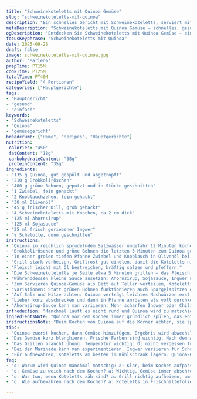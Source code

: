 ```yaml
---
title: "Schweinekoteletts mit Quinoa Gemüse"
slug: "schweinekoteletts-mit-quinoa"
description: "Ein schnelles Gericht mit Schweinekoteletts, serviert mit Quinoa, Brokkoli und grünen Bohnen als Ersatz für Spargel. Ein Hauch von frischem Dill und eine süß-salzige Marinade mit Ahornsirup, Sojasauce, Ingwer und Schalotten geben Tiefe. Typisch für schnelle Hausmannskost, mit praktischen Tipps zur Texturkontrolle und einfachen Alternativen, falls eines der Gemüse fehlt. Natürlich glutenfrei, laktosefrei und ohne Eier. Perfekt für 4 Personen, die auf frische, gesunde Küche ohne Schnickschnack setzen."
metaDescription: "Schweinekoteletts mit Quinoa Gemüse – schnelles, gesundes Rezept. Ideal für 4 Personen, glutenfrei, laktosefrei, frische Aromen."
ogDescription: "Entdecken Sie Schweinekoteletts mit Quinoa Gemüse – ein schnelles und gesundes Gericht mit frischem Dill und einer süß-salzigen Marinade."
focusKeyphrase: "Schweinekoteletts mit Quinoa"
date: 2025-09-26
draft: false
image: schweinekoteletts-mit-quinoa.jpg
author: "Marlena"
prepTime: PT15M
cookTime: PT25M
totalTime: PT40M
recipeYield: "4 Portionen"
categories: ["Hauptgerichte"]
tags:
- "Hauptgericht"
- "gesund"
- "einfach"
keywords:
- "Schweinekoteletts"
- "Quinoa"
- "gemüsegericht"
breadcrumb: ["Home", "Recipes", "Hauptgerichte"]
nutrition: 
 calories: "450"
 fatContent: "18g"
 carbohydrateContent: "38g"
 proteinContent: "35g"
ingredients:
- "135 g Quinoa, gut gespült und abgetropft"
- "210 g Brokkoliröschen"
- "400 g grüne Bohnen, geputzt und in Stücke geschnitten"
- "1 Zwiebel, fein gehackt"
- "2 Knoblauchzehen, fein gehackt"
- "30 ml Olivenöl"
- "45 g frischer Dill, grob gehackt"
- "4 Schweinekoteletts mit Knochen, ca 2 cm dick"
- "125 ml Ahornsirup"
- "125 ml Sojasauce"
- "25 ml frisch geriebener Ingwer"
- "½ Schalotte, dünn geschnitten"
instructions:
- "Quinoa in reichlich sprudelndem Salzwasser ungefähr 12 Minuten kochen – nicht nur auf die Zeit verlassen, Quinoa soll weich sein, aber noch bissfest, leicht ploppende Körner sind ideal."
- "Brokkoliröschen und grüne Bohnen die letzten 3 Minuten zum Quinoa geben – die Farbe soll frisch leuchten, knackig, nicht matschig, sofort abgießen und kurz kalt abschrecken, um den Garprozess zu stoppen."
- "In einer großen tiefen Pfanne Zwiebel und Knoblauch in Olivenöl bei mittlerer Hitze glasig schwitzen, leicht golden, nicht braun. Dann das Gemüse mit Quinoa zugeben, etwa 2 Minuten durchschwenken, damit die Aromen sich verbinden – Dill zum Schluss einstreuen, salzen und pfeffern."
- "Grill stark vorheizen, Grillrost gut einölen, damit die Koteletts nicht kleben."
- "Fleisch leicht mit Öl bestreichen, kräftig salzen und pfeffern."
- "Die Schweinekoteletts je Seite etwa 5 Minuten grillen – das Fleisch muss außen schön gebräunt, innen noch saftig bleiben. Wer Stücke dick hat, lieber in der indirekten Zone fertig garen, sonst droht Zähigkeit."
- "Währenddessen kleine Sauce ansetzen: Ahornsirup, Sojasauce, Ingwer und Schalotten in kleiner Pfanne bei mittlerer Hitze 4-5 Minuten simmern lassen, bis es leicht sirupartig eindickt – Aromenkonzentration wichtig, rühren nicht vergessen."
- "Zum Servieren Quinoa-Gemüse als Bett auf Teller verteilen, Koteletts darauf legen, mit der warmen Sauce großzügig übergießen."
- "Variationen: Statt grünen Bohnen funktionieren auch Spargelspitzen oder Zuckerschoten, je nach Saison. Dill kann zum Petersilie oder Koriander getauscht werden, verändert Geschmack erheblich. Quinoa kann durch Hirse oder Naturreis ersetzt werden, wenn kein Quinoa zur Hand. Wer nicht grillt, brät das Fleisch in Gusseisenpfanne scharf an und schiebt es danach in den 180 Grad heißen Backofen für ca 6-8 Minuten."
- "Auf Salz und Hitze achten: Quinoa verträgt leichtes Nachwürzen erst am Ende, sonst wird er mehlig. Das Gemüse soll knackig bleiben – leichtes Knacken beim Draufbeißen ist ein Zeichen von Frische."
- "Lieber kurz abschrecken und dann in Pfanne anrösten als voll durchkochen. Fleisch lieber nach eigenem Geschmack kontrollieren, mit Fingerprobe: Fühlt sich Fleisch noch federnd an, eher medium, fest ist durch."
- "Ahornsirup-Sauce kann man variieren: Mehr scharfen Ingwer oder Chili gibt Kick, weniger Sojasauce macht sie süßer und zarter."
introduction: "Manchmal läuft es nicht rund und Quinoa wird zu matschig oder Gemüse zu weich. Ich hab gelernt, erst Quinoa fast fertig kochen und dann Gemüse dazu, statt alles zusammen. Das braucht kurz Geduld, aber ergibt bissfestes, aromatisches Ergebnis. Wichtig dabei: das Gericht lebt vom Kontrast – knackig, frisch und saftig zur eher rustikalen Schweinekoteletts. Die Kombination aus Ahornsirup und Sojasauce hat mittlere Süße mit salziger Tiefe, der Ingwer sorgt für Schärfe und Frische. Koteletts richtig grillen will geübt sein, vorher Einölen, genaues Timing, sonst wird es zäh. Beim Umgang mit Kräutern verabschiede ich mich oft von zu viel Dill, ein paar Blätter reichen völlig. Klassisch mit grünem Spargel funktioniert auch bestens, ich habe diesmal grüne Bohnen bevorzugt – einfacher zu bekommen, aber ähnlich knackig und farblich klasse."
ingredientsNote: "Quinoa vor dem Kochen immer gründlich spülen, das entfernt die Bitterstoffe und sorgt für feineren Geschmack. Falls keine grünen Bohnen verfügbar, kleine Brokkoli-Röschen oder Spargel können Eins-zu-eins eingesetzt werden. Statt Dill tun es auch frische Petersilienblätter oder glatte Petersilie, wer gern experimentiert, versucht Koriander. Die Sojasauce möglichst kaltgepresst und natürlich fermentiert wählen, macht enormen Unterschied im Aroma. Ahornsirup kann durch einen milden Honig ersetzt werden, gibt eine andere Süße, weniger holzig. Für das Schweinefleisch ist dickere Kotelettscheibe angenehmer, dünne trocknen schneller aus, da hilft dann direkter Kontakt mit der Marinade vor Grillen. Schalotte gegen kleine rote Zwiebel tauschen, ergibt leicht schärferen Unterton in der Sauce."
instructionsNote: "Beim Kochen von Quinoa auf die Körner achten, sie springen auf und geben kleine Ringe frei, die sind ein Zeichen für Garstufe. Nach 10 Minuten messen, probieren – sonst wird Mehligkeit schnell sichtbar. Gemüse kurz mitkochen und sofort abgießen, kalt abspülen, hält Farbe und bissige Struktur. Zwiebeln und Knoblauch nie zu heiß anbraten, sonst werden sie bitter. Das Wenden der Koteletts besser nicht zu früh, erst wenn richtig braune Röstaromen entstehen, sonst bleibt der Rost kleben. Die Marinade einkochen, bis sie dickflüssig wird, dann duftet sie intensiver, passt besser zum Fleisch. Sauce vor dem Servieren nicht zu lange warm halten, sonst verliert sie Frische. Beim Servieren das Quinoa-Gemüse nicht zu fest andrücken, locker auflegen, damit Luft und Textur sichtbar bleiben."
tips:
- "Quinoa zuerst kochen, dann Gemüse hinzufügen. Ergebnis wird abwechslungsreich. Quinoa weich und knackig, so muss es sein. Lieber etwas Geduld haben als matschig werden."
- "Das Gemüse kurz blanchieren. Frische Farben sind wichtig. Nach dem Abgießen kalt abschrecken, so bleibt die Struktur erhalten. Das hilft enorm bei der Präsentation."
- "Das Grillen braucht Übung. Temperatur wichtig: Öl nicht vergessen für die Koteletts. Nach 5 Minuten einmal wenden – Röstaromen entsteht und Fleisch bleibt saftig."
- "Bei der Marinade kann man experimentieren. Ingwer variieren für Schärfe. Auch mehr Ahornsirup für die Süße? Jeder hat da seine Vorlieben, schauen was passt."
- "Für aufbewahren, Koteletts am besten im Kühlschrank lagern. Quinoa-Gemüse bleibt auch drei Tage frisch. Kalt essen beim nächsten Mal? Schmeckt gut."
faq:
- "q: Warum wird Quinoa manchmal matschig? a: Klar, beim Kochen aufpassen. Zu lang? Dann wird's mehlig. Wirksam kurze Kochzeit, dann laufen die Körner auf."
- "q: Gemüse zu weich nach dem Kochen? a: Wichtig, Gemüse immer abschrecken. Kalt machen stoppt den Garprozess. Nicht zu lange im Wasser lassen – sofort raus."
- "q: Was tun, wenn Koteletts zäh sind? a: Grill richtig aufheizen, um sie außen schön braun zu bekommen. Dicke Stücke lieber bei niedrigerer Hitze weiter garen. Zäh? Nicht gut."
- "q: Wie aufbewahren nach dem Kochen? a: Koteletts in Frischhaltefolie wickeln. Quinoa wird in einem geschlossenen Behälter gelagert. Hält frisch bis drei Tage. Wer mag? Kaltes, leichtes Gericht."

---
```

